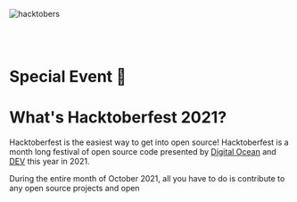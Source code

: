 ![hacktobers](https://hacktoberfest.digitalocean.com/_nuxt/img/logo-hacktoberfest-full.f42e3b1.svg)

\
<br />

# Special Event :tada:

# What's Hacktoberfest 2021?

Hacktoberfest is the easiest way to get into open source! Hacktoberfest is a month long festival of open source code presented by [Digital Ocean](https://www.digitalocean.com/) and [DEV](https://dev.to/) this year in 2021.

During the entire month of October 2021, all you have to do is contribute to any open source projects and open 
